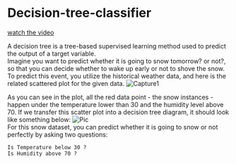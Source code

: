 # Decision-tree-classifier

[watch the video](https://youtu.be/RmajweUFKvM)

A decision tree is a tree-based supervised learning method used to predict the output of a target variable.<br>Imagine you want to predict whether it is going to snow tomorrow? or not?, so that you can decide whether to wake up early or not to shove the snow.
To predict this event, you utilize the historical weather data, and here is the related scattered plot for the given data.
![Capture1](https://user-images.githubusercontent.com/81442054/135790577-cb6667af-4d7f-4838-aedb-4400c7511e43.PNG)

As you can see in the plot, all the red data point - the snow instances - happen under the temperature lower than 30 and the humidity level above 70. If we transfer this scatter plot into a decision tree diagram, it should look like something below:
![Pic](https://raw.githubusercontent.com/lilly-chen/Bite-sized-Machine-Learning/f19b826cf8bbd4164fbb433039eb50ffebb9de59/Decision%20Tree/Capture2.PNG)<br>
For this snow dataset, you can predict whether it is going to snow or not perfectly by asking two questions:

    Is Temperature below 30 ?
    Is Humidity above 70 ?


